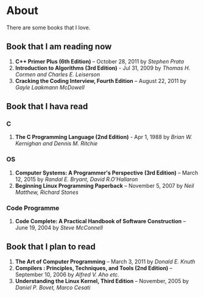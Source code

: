 # About #
There are some books that I love. 

## Book that I am reading now
1. **C++ Primer Plus (6th Edition)** – October 28, 2011 by *Stephen Prata* 
2. **Introduction to Algorithms (3rd Edition)** - Jul 31, 2009 by *Thomas H. Cormen and Charles E. Leiserson*
3. **Cracking the Coding Interview, Fourth Edition** – August 22, 2011 by *Gayle Laakmann McDowell*

## Book that I hava read
### C
1. **The C Programming Language (2nd Edition)** - Apr 1, 1988 by *Brian W. Kernighan and Dennis M. Ritchie*

### OS
1. **Computer Systems: A Programmer's Perspective (3rd Edition)** – March 12, 2015 by *Randal E. Bryant, David R.O'Hallaron*
2. **Beginning Linux Programming Paperback** – November 5, 2007 by *Neil Matthew, Richard Stones*

### Code Programme
1. **Code Complete: A Practical Handbook of Software Construction** – June 19, 2004 by *Steve McConnell*

## Book that I plan to read
1. **The Art of Computer Programming** – March 3, 2011 by *Donald E. Knuth*
2. **Compilers : Principles, Techniques, and Tools (2nd Edition)** – September 10, 2006 by *Alfred V. Aho etc.*
3. **Understanding the Linux Kernel, Third Edition** – November, 2005 by *Daniel P. Bovet, Marco Cesati*